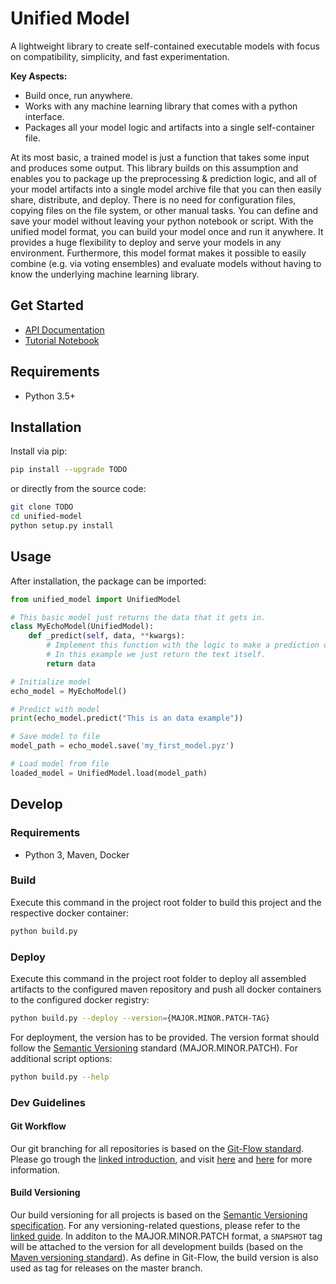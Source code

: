 # Unified Model
A lightweight library to create self-contained executable models with focus on compatibility, simplicity, and fast experimentation.

**Key Aspects:**
* Build once, run anywhere.
* Works with any machine learning library that comes with a python interface.
* Packages all your model logic and artifacts into a single self-container file.

At its most basic, a trained model is just a function that takes some input and produces some output. This library builds on this assumption and enables you to package up the preprocessing & prediction logic, and all of your model artifacts into a single model archive file that you can then easily share, distribute, and deploy. There is no need for configuration files, copying files on the file system, or other manual tasks. You can define and save your model without leaving your python notebook or script. With the unified model format, you can build your model once and run it anywhere. It provides a huge flexibility to deploy and serve your models in any environment. Furthermore, this model format makes it possible to easily combine (e.g. via voting ensembles) and evaluate models without having to know the underlying machine learning library.

## Get Started
- [API Documentation](docs/docs.md)
- [Tutorial Notebook](docs/unified-model-tutorial.ipynb)

## Requirements

* Python 3.5+

## Installation

Install via pip:

```bash
pip install --upgrade TODO
```

or directly from the source code:

```bash
git clone TODO
cd unified-model
python setup.py install
```

## Usage

After installation, the package can be imported:

```python
from unified_model import UnifiedModel

# This basic model just returns the data that it gets in.
class MyEchoModel(UnifiedModel):
    def _predict(self, data, **kwargs):
        # Implement this function with the logic to make a prediction on the given data item
        # In this example we just return the text itself.
        return data

# Initialize model
echo_model = MyEchoModel()

# Predict with model
print(echo_model.predict("This is an data example"))

# Save model to file
model_path = echo_model.save('my_first_model.pyz')

# Load model from file
loaded_model = UnifiedModel.load(model_path)
```

## Develop

### Requirements

- Python 3, Maven, Docker

### Build

Execute this command in the project root folder to build this project and the respective docker container:

```bash
python build.py
```

### Deploy

Execute this command in the project root folder to deploy all assembled artifacts to the configured maven repository and push all docker containers to the configured docker registry:

```bash
python build.py --deploy --version={MAJOR.MINOR.PATCH-TAG}
```

For deployment, the version has to be provided. The version format should follow the [Semantic Versioning](https://semver.org/) standard (MAJOR.MINOR.PATCH). For additional script options:

```bash
python build.py --help
```

### Dev Guidelines

#### Git Workflow

Our git branching for all repositories is based on the [Git-Flow standard](https://datasift.github.io/gitflow/IntroducingGitFlow.html). Please go trough the [linked introduction](https://datasift.github.io/gitflow/IntroducingGitFlow.html), and visit [here](http://nvie.com/posts/a-successful-git-branching-model) and [here](https://www.atlassian.com/git/tutorials/comparing-workflows/gitflow-workflow) for more information.

#### Build Versioning

Our build versioning for all projects is based on the [Semantic Versioning specification](https://semver.org/). For any versioning-related questions, please refer to the [linked guide](https://semver.org/). In additon to the MAJOR.MINOR.PATCH format, a `SNAPSHOT` tag will be attached to the version for all development builds (based on the [Maven versioning standard](https://docs.oracle.com/middleware/1212/core/MAVEN/maven_version.htm)). As define in  Git-Flow, the build version is also used as tag for releases on the master branch.
